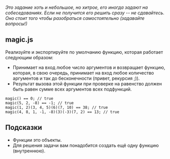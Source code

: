 *Это задание хоть и небольшое, но хитрое, его иногда задают на собеседованиях. Если не получится его решить сразу -- не сдавайтесь. Оно стоит того чтобы разобраться самостоятельно (задавайте вопросы!)*

magic.js
--------

Реализуйте и экспортируйте по умолчанию функцию, которая работает следующим образом:

-   Принимает на вход любое число аргументов и возвращает функцию, которая, в свою очередь, принимает на вход любое количество аргументов и так до бесконечности (привет, рекурсия ;)).
-   Результат вызова этой функции при проверке на равенство должен быть равен сумме всех аргументов всех подфункций.

```
magic() == 0; // true
magic(5, 2, -8) == -1; // true
magic(1, 2)(3, 4, 5)(6)(7, 10) == 38; // true
magic(4, 8, 1, -1, -8)(3)(-3)(7, 2) == 13; // true

```

Подсказки
---------

-   Функции это объекты.
-   Для решения задачи вам понадобится создать ещё одну функцию (внутреннюю).